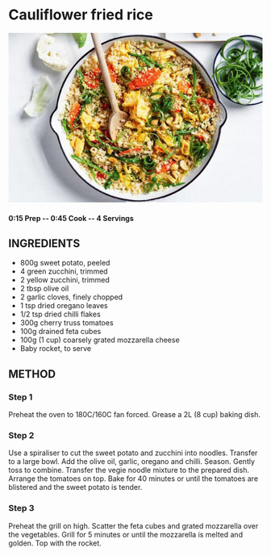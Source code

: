 # Cauliflower fried rice
![](https://raw.githubusercontent.com/fuzzwah/recipes/master/pics/Cauliflower_fried_rice.jpg)
#### 0:15 Prep -- 0:45 Cook -- 4 Servings
## INGREDIENTS
* 800g sweet potato, peeled
* 4 green zucchini, trimmed
* 2 yellow zucchini, trimmed
* 2 tbsp olive oil
* 2 garlic cloves, finely chopped
* 1 tsp dried oregano leaves
* 1/2 tsp dried chilli flakes
* 300g cherry truss tomatoes
* 100g drained feta cubes
* 100g (1 cup) coarsely grated mozzarella cheese
* Baby rocket, to serve
## METHOD
### Step 1
Preheat the oven to 180C/160C fan forced. Grease a 2L (8 cup) baking dish.
### Step 2
Use a spiraliser to cut the sweet potato and zucchini into noodles. Transfer to a large bowl. Add the olive oil, garlic, oregano and chilli. Season. Gently toss to combine. Transfer the vegie noodle mixture to the prepared dish. Arrange the tomatoes on top. Bake for 40 minutes or until the tomatoes are blistered and the sweet potato is tender.
### Step 3
Preheat the grill on high. Scatter the feta cubes and grated mozzarella over the vegetables. Grill for 5 minutes or until the mozzarella is melted and golden. Top with the rocket.
